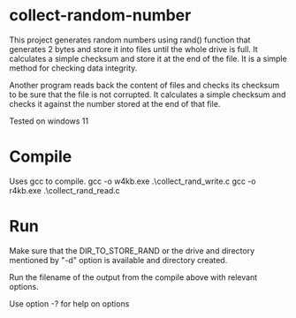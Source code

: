 # collect-random-number

This project generates random numbers using rand() function that generates 2 bytes and store it into files until the whole drive is full.
It calculates a simple checksum and store it at the end of the file. It is a simple method for checking data integrity.  

Another program reads back the content of files and checks its checksum to be sure that 
the file is not corrupted. It calculates a simple checksum and checks it against the number stored at the end of that file.

Tested on windows 11

# Compile
Uses gcc to compile.
 gcc -o w4kb.exe .\collect_rand_write.c
 gcc -o r4kb.exe .\collect_rand_read.c

# Run
Make sure that the DIR_TO_STORE_RAND or the drive and directory mentioned by "-d" option is available and directory created.

Run the filename of the output from the compile above with relevant options.

Use option -? for help on options
